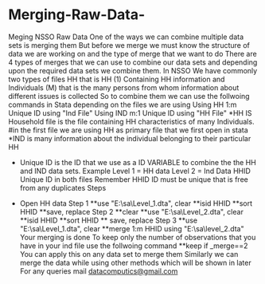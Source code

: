 # Merging-Raw-Data-
Meging NSSO Raw Data
One of the ways we can combine multiple data sets is merging them
But before we merge we must know the structure of data we are working on and the type of merge that we want to do
There are 4 types of merges that we can use to combine our data sets  and depending upon the required data sets we combine them.
In NSSO We have commonly two types of files  HH that is HH (1) Containing HH information and Individuals  (M) that is the many persons from whom information about different issues is collected
So to combine them we can use the follwoing commands in Stata depending on the files we are using 
Using HH 1:m Unique ID using "Ind File"
Using IND m:1 Unique ID using "HH File"
*HH IS Household file is the file containing HH characteristics of many Individuals.
#in the first file we are using HH as primary file that we first open in stata
*IND is many information about the individual belonging to their particular HH
* Unique ID is the ID that we use as a ID VARIABLE to combine the the HH and IND data sets.
Example 
Level 1 = HH data
Level 2 = Ind Data
HHID Unique ID in both files 
Remember HHID ID must be unique that is free from any duplicates
Steps 

* Open HH data 
Step 1
 **use "E:\sa\Level_1.dta", clear
 **isid HHID
 **sort HHID
 **save, replace
 Step 2
 **clear 
 **use "E:\sa\Level_2.dta", clear
 **isid HHID
 **sort HHID
 ** save, replace
 Step 3
 **use "E:\sa\Level_1.dta", clear
 **merge 1:m HHID using "E:\sa\level_2.dta"
 Your merging is done 
 To keep only the number of observations that you have in your ind file
 use the follwoing command 
 **keep if _merge==2
 You can apply this on any data set to merge them 
 Similarly we can merge the data while using other methods which will be shown in later
 For any queries mail datacomputics@gmail.com
 
